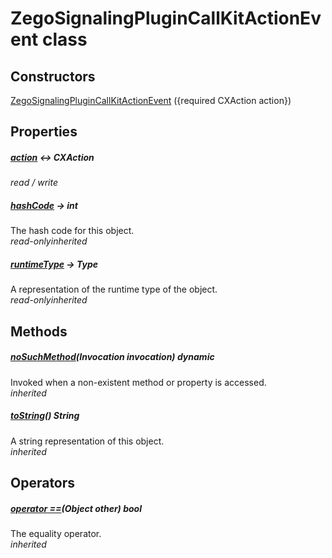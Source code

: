 


# ZegoSignalingPluginCallKitActionEvent class













## Constructors

[ZegoSignalingPluginCallKitActionEvent](../zego_uikit_prebuilt_live_audio_room/ZegoSignalingPluginCallKitActionEvent/ZegoSignalingPluginCallKitActionEvent.md) ({required CXAction action})

   


## Properties

##### [action](../zego_uikit_prebuilt_live_audio_room/ZegoSignalingPluginCallKitActionEvent/action.md) &#8596; CXAction



  
_<span class="feature">read / write</span>_



##### [hashCode](../zego_uikit_prebuilt_live_audio_room/ZegoSignalingPluginCallKitActionEvent/hashCode.md) &#8594; int



The hash code for this object.  
_<span class="feature">read-only</span><span class="feature">inherited</span>_



##### [runtimeType](../zego_uikit_prebuilt_live_audio_room/ZegoSignalingPluginCallKitActionEvent/runtimeType.md) &#8594; Type



A representation of the runtime type of the object.  
_<span class="feature">read-only</span><span class="feature">inherited</span>_





## Methods

##### [noSuchMethod](../zego_uikit_prebuilt_live_audio_room/ZegoSignalingPluginCallKitActionEvent/noSuchMethod.md)(Invocation invocation) dynamic



Invoked when a non-existent method or property is accessed.  
_<span class="feature">inherited</span>_



##### [toString](../zego_uikit_prebuilt_live_audio_room/ZegoSignalingPluginCallKitActionEvent/toString.md)() String



A string representation of this object.  
_<span class="feature">inherited</span>_





## Operators

##### [operator ==](../zego_uikit_prebuilt_live_audio_room/ZegoSignalingPluginCallKitActionEvent/operator_equals.md)(Object other) bool



The equality operator.  
_<span class="feature">inherited</span>_















